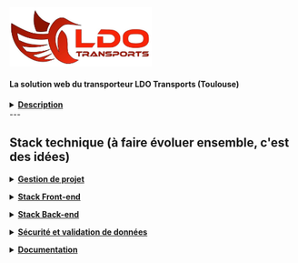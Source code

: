 <img src="./conception/logo_ldo.jpeg" width=250px> 

#### La solution web du transporteur LDO Transports (Toulouse)

<u>**<details><summary>Description</summary>**</u>

Ce projet est une demande client (des anciens collègues qui ont monté une entreprise de Transport Routier de Marchandise).

Depuis la dernière fois j'ai fait un point sur le besoin final du client pour les premières version, ce qui a modifier certaines features du site.

L'idée dans un premier temps est d'avoir :

   <u>**<details><summary>Une home page</summary>**</u>  
   Elle présentera l'activité de l'entreprise (le contenu nous sera donner par le client), pour le moment cette partie sera en brut texte + images.  
   Pour une version futur on pourrait imaginer que le client puisse saisir lui même le contenue via des articles sur le site.
   </details>

   <u>**<details><summary>Une page recrutement</summary>**</u>   
   La gestion du recrutement de l'entreprise passera via notre solution !

   * L'idée est d'avoir une solution propre et avec une visibilité / expérience utilisateur à la hauteur.  
   Dans sa précédente entreprise de transport, la partie recrutement été un peu fouilli car toutes les offres apparaissaient les unes en-dessous des autres.  
   * Il voudrait une carte de france découpé en région et lorsque le chauffeur clique sur le morceau de région, celle-ci apparait avec les postes de la région à pourvoir (il m'a dit un truc "stylé" lors de l'apparition des postes genre comme si les postes sortaient du morceaux de région ^.^) : attention il ne faudra pas trop de détail sur la carte, car le client souhaite masquer les lieux de prise de poste aux concurrents.   
   
   Visible par le visiteur :  
   * Le visiteur pourra voir les recrutements
   * Le visiteur pourra répondre à des offres via un formulaire (nom, prénom, message, adresse mail, cv.pdf)

   Visible par l'admin(ldo) - Backoffice :
   * Gestion des offres d'emplois (CRUD)
   * Template type pour créer une offre
   * Gestion des cv en permettant de répondre au cv par un mail type en cliquant sur un bouton "refuser" (le visiteur reçois un mail de refus type) ou "accepté" (le visiteur est embaucher, le mail indiquera les modalités du processus de recrutement).  
   Il faudrait une solution pour que la rh reçoive le cv en pdf du chauffeur pour créer l'embauche via un bouton qui permettrais de transférer le cv ou en cliquant sur "accepté" ?  
   * Gestion de la RGPD sur la partie information et donnée recueillis : <u>C'est très important pour le client</u>  
Pouvoir en un clique récupérer les infos que le site détiens sur le visiteur qui a postulé (les infos du formulaire de recrutement)  
Pouvoir supprimer les infos en question  
   * Créer une partie archivage des cv intéressants (non embaucher mais pourrais faire l'affaire plustard) sur le backoffice
   * Au niveau de la place en bdd, c'est au client de se faire le ménage s'il veut pas avoir un site trop lourd ou qui coûte cher, cela évitera de perdre des infos importante et d'avoir une autonomie sur la solution
</details>

   <u>**<details><summary>Un intranet(si on a le temps :))</summary>**</u> 
   On pourrait même créer l'intranet d'une société ? Pouah ! Mais pas si vite, nous allons avoir beaucoup de travail sur la partie recrutement :)  
   Si nous sommes en avance ou après l'apothéose, l'idée est de faire un intranet pour la société LDO afin de pouvoir lister les salariés de l'entreprise et cliquer sur un salarié pour avoir ses informations (photo, nom, prénom, tél, permis à jours, date de renouvellement du permis pro ect). Mais pas que ! 

   * Communication avec le salarié (documents de sécurité surtout car la partie légal contrat ect est fait avec docu signe)
   * Pouvoir gérer les congés (demande, accepation ect)
   * Backoffice : création d'un utilisateur côté admin avec mdp et id et pourquoi pas envoyer les infos par mail au salarié ?
   * Backoffice : connexion du salarié dans un espace qui lui est réservé avec une partie "boîte de reception" ou "message" et ses infos perso, avec la possibilité d'ajouter des documents
</details>

Si nous avons des questions, le client est à notre disposition, mais l'idée c'est de regrouper un max les question pour ne pas l'appeler toutes les 5 minutes :D
  
</details>
---

## Stack technique (à faire évoluer ensemble, c'est des idées)

<u>**<details><summary>Gestion de projet</summary>**</u>
- Github "Projects" pour gérer les cards des sprints ect
- Git pour la partie versionning et collaboration
- Architecture MVC
- Méthode AGILE
</details>

<u>**<details><summary>Stack Front-end</summary>**</u>
- React
- Sass
- Pour la suite à voir avec le Lead Dev Front
</details>

<u>**<details><summary>Stack Back-end</summary>**</u>

**Base de donnée** :
- SGBD : Postgresql / SQL
- Utilisation de contraintes et domaines avec des RegEx pour contrôler et valider les données
- Utilisation de fonctions SQL pour les routes post/patch/put
- Respect de la 3FN
- Utilisation d'index en fonction du besoin : B-tree / Brin

**Migration et versionning de BDD** :
- Sqitch
- Scripts (au besoin)

**Confection API** :
- Modeles Active Record 
    - Chaque table aura son modéle avec ses methodes static (findOne, findAll, ect)
- Nodejs
- Framework Express
- Gestion du cache avec Redis
- Module PG
- Module Multer (à voir en fonction du besoin du front)
- Module sanityzer ? à voir
- Modules session ? cookie-parser ? - à voir
</details>

<u>**<details><summary>Sécurité et validation de données</summary>**</u>
- JWT(JSON Web Token) générer un token à l'authentification d'un utilisateur (à voir sont utilisation)
- bcrypt pour hacher les mdp ? (à voir en fonction du besoin)
- Joi pour la validation et la description de schémas d'objets côté back
- [Yup](https://github.com/jquense/yup) pour la validation et la description de schémas d'objets côté front si besoin ?
</details>

<u>**<details><summary>Documentation</summary>**</u>

- Swagger pour la parties routes
- JsDoc
</details>
